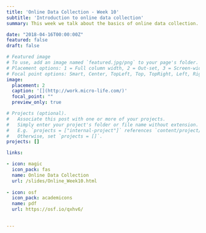 ```yaml
---
title: 'Online Data Collection - Week 10'
subtitle: 'Introduction to online data collection'
summary: This week we talk about the basics of online data collection. What are the ingredients to doing research online? Can cognitive scientists do their research online? What are some of the most frequently asked questions about online research?

date: "2018-04-16T00:00:00Z"
featured: false
draft: false

# Featured image
# To use, add an image named `featured.jpg/png` to your page's folder.
# Placement options: 1 = Full column width, 2 = Out-set, 3 = Screen-width
# Focal point options: Smart, Center, TopLeft, Top, TopRight, Left, Right, BottomLeft, Bottom, BottomRight
image:
  placement: 2
  caption: '[](http://work.micro-life.com/)'
  focal_point: ""
  preview_only: true

# Projects (optional).
#   Associate this post with one or more of your projects.
#   Simply enter your project's folder or file name without extension.
#   E.g. `projects = ["internal-project"]` references `content/project/deep-learning/index.md`.
#   Otherwise, set `projects = []`.
projects: []

links:

- icon: magic
  icon_pack: fas
  name: Online Data Collection
  url: /slides/Online_Week10.html
  
- icon: osf
  icon_pack: academicons
  name: pdf
  url: https://osf.io/qxhv6/
  

---
```


